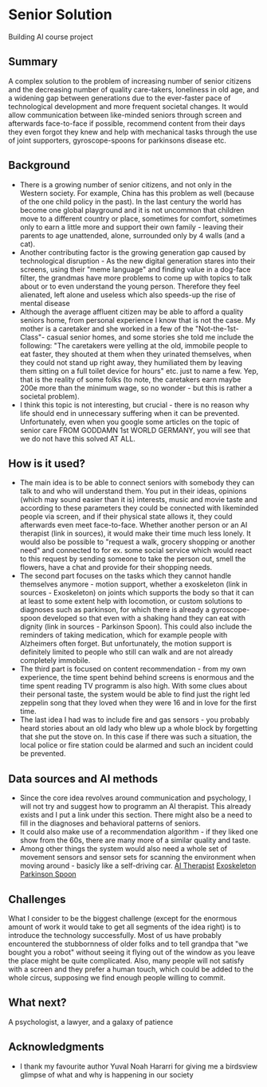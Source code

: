 # Senior Solution
Building AI course project

## Summary
A complex solution to the problem of increasing number of senior citizens and the decreasing number of quality care-takers, loneliness in old age, and a widening gap between  generations due to the ever-faster pace of technological development and more frequent societal changes. It would allow communication between like-minded seniors through screen and afterwards face-to-face if possible, recommend content from their days they even forgot they knew and help with mechanical tasks through the use of joint supporters, gyroscope-spoons for parkinsons disease etc. 


## Background
* There is a growing number of senior citizens, and not only in the Western society. For example, China has this problem as well (because of the one child policy in the past). In the last century the world has become one global playground and it is not uncommon that children move to a different country or place, sometimes for comfort, sometimes only to earn a little more and support their own family - leaving their parents to age unattended, alone, surrounded only by 4 walls (and a cat). 
* Another contributing factor is the growing generation gap caused by technological disruption - As the new digital generation stares into their screens, using their "meme language" and finding value in a dog-face filter, the grandmas have more problems to come up with topics to talk about or to even understand the young person. Therefore they feel alienated, left alone and useless which also speeds-up the rise of mental disease
* Although the average affluent citizen may be able to afford a quality seniors home, from personal experience I know that is not the case. My mother is a caretaker and she worked in a few of the "Not-the-1st-Class"- casual senior homes, and some stories she told me include the following: "The caretakers were yelling at the old, immobile people to eat faster, they shouted at them when they urinated themselves, when they could not stand up right away, they humiliated them by leaving them sitting on a full toilet device for hours" etc. just to name a few. Yep, that is the reality of some folks (to note, the caretakers earn maybe 200e more than the minimum wage, so no wonder - but this is rather a societal problem).
* I think this topic is not interesting, but crucial - there is no reason why life should end in unnecessary suffering when it can be prevented. Unfortunately, even when you google some articles on the topic of senior care FROM GODDAMN 1st WORLD GERMANY, you will see that we do not have this solved AT ALL.


## How is it used?
* The main idea is to be able to connect seniors with somebody they can talk to and who will understand them. You put in their ideas, opinions (which may sound easier than it is) interests, music and movie taste and according to these parameters they could be connected with likeminded people via screen, and if their physical state allows it, they could afterwards even meet face-to-face. Whether another person or an AI therapist (link in sources), it would make their time much less lonely. It would also be possible to "request a walk, grocery shopping or another need" and connected to for ex. some social service which would react to this request by sending someone to take the person out, smell the flowers, have a chat and provide for their shopping needs.
* The second part focuses on the tasks which they cannot handle themselves anymore - motion support, whether a exoskeleton (link in sources - Exoskeleton) on joints which supports the body so that it can at least to some extent help with locomotion, or custom solutions to diagnoses such as parkinson, for which there is already a gyroscope-spoon developed so that even with a shaking hand they can eat with dignity (link in sources - Parkinson Spoon). This could also include the reminders of taking medication, which for example people with Alzheimers often forget. But unfortunately, the motion support is definitely limited to people who still can walk and are not already completely immobile.
* The third part is focused on content recommendation - from my own experience, the time spent behind behind screens is enormous and the time spent reading TV programm is also high. With some clues about their personal taste, the system would be able to find just the right led zeppelin song that they loved when they were 16 and in love for the first time.
* The last idea I had was to include fire and gas sensors - you probably heard stories about an old lady who blew up a whole block by forgetting that she put the stove on. In this case if there was such a situation, the local police or fire station could be alarmed and such an incident could be prevented.


## Data sources and AI methods
* Since the core idea revolves around communication and psychology, I will not try and suggest how to programm an AI therapist. This already exists and I put a link under this section. There might also be a need to fill in the diagnoses and behavioral patterns of seniors. 
* It could also make use of a recommendation algorithm - if they liked one show from the 60s,  there are many more of a similar quality and taste. 
* Among other things the system would also need a whole set of movement sensors and sensor sets for scanning the environment when moving around - basicly like a self-driving car.
[AI Therapist](https://www.verywellhealth.com/using-artificial-intelligence-for-mental-health-4144239)
[Exoskeleton](https://www.sarcos.com/products/guardian-xo-powered-exoskeleton/)
[Parkinson Spoon](https://www.theatlantic.com/technology/archive/2013/09/a-spoon-for-people-with-parkinsons/279984/)


## Challenges
What I consider to be the biggest challenge (except for the enormous amount of work it would take to get all segments of the idea right) is to introduce the technology successfully. Most of us have probably encountered the stubbornness of older folks and to tell grandpa that "we bought you a robot" without seeing it flying out of the window as you leave the place  might be quite complicated. Also, many people will not satisfy with a screen and they prefer a human touch, which could be added to the whole circus, supposing we find enough people willing to commit.

## What next?
A psychologist, a lawyer, and a galaxy of patience


## Acknowledgments
* I thank my favourite author Yuval Noah Hararri for giving me a birdsview glimpse of what and why is happening in our society
